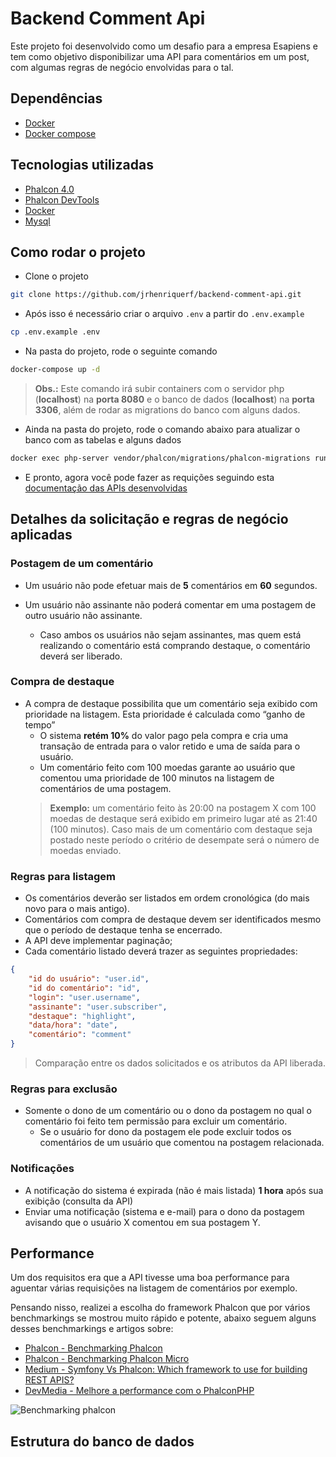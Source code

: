 # Backend Comment Api

Este projeto foi desenvolvido como um desafio para a empresa Esapiens e tem como objetivo disponibilizar uma API para comentários em um post, com algumas regras de negócio envolvidas para o tal.

## Dependências

- [Docker](https://www.docker.com/get-started)
- [Docker compose](https://docs.docker.com/compose/install/)

## Tecnologias utilizadas

- [Phalcon 4.0](https://docs.phalcon.io/4.0/en/introduction)
- [Phalcon DevTools](https://docs.phalcon.io/4.0/en/devtools)
- [Docker](https://www.docker.com/why-docker)
- [Mysql](https://www.mysql.com/why-mysql/)

## Como rodar o projeto

- Clone o projeto
```bash
git clone https://github.com/jrhenriquerf/backend-comment-api.git
```
- Após isso é necessário criar o arquivo `.env` a partir do `.env.example`
```bash
cp .env.example .env
```
- Na pasta do projeto, rode o seguinte comando
```bash
docker-compose up -d
```
> **Obs.:** Este comando irá subir containers com o servidor php (**localhost**) na **porta 8080** e o banco de dados (**localhost**) na **porta 3306**, além de rodar as migrations do banco com alguns dados.
- Ainda na pasta do projeto, rode o comando abaixo para atualizar o banco com as tabelas e alguns dados
```bash
docker exec php-server vendor/phalcon/migrations/phalcon-migrations run --table=User,Post,Comment,Notification,Transaction
```
- E pronto, agora você pode fazer as requições seguindo esta [documentação das APIs desenvolvidas](https://documenter.getpostman.com/)

## Detalhes da solicitação e regras de negócio aplicadas
### Postagem de um comentário
- Um usuário não pode efetuar mais de **5** comentários em **60** segundos.

- Um usuário não assinante não poderá comentar em uma postagem de outro usuário
não assinante.
    - Caso ambos os usuários não sejam assinantes, mas quem está realizando o comentário está comprando destaque, o comentário deverá ser liberado.

### Compra de destaque
- A compra de destaque possibilita que um comentário seja exibido com prioridade na
listagem. Esta prioridade é calculada como “ganho de tempo”
    - O sistema **retém 10%** do valor pago pela compra e cria uma transação de entrada para o valor retido e uma de saída para o usuário.
    - Um comentário feito com 100 moedas garante ao usuário que comentou uma prioridade de 100 minutos na listagem de comentários de uma postagem.
     >  **Exemplo:** um comentário feito às 20:00 na postagem X com 100 moedas de destaque será exibido em primeiro lugar até as 21:40 (100 minutos). Caso mais de um comentário com destaque seja postado neste período o critério de desempate será o número de moedas enviado.

### Regras para listagem
- Os comentários deverão ser listados em ordem cronológica (do mais novo para o mais antigo).
- Comentários com compra de destaque devem ser identificados mesmo que o período de destaque tenha se encerrado.
- A API deve implementar paginação;
-  Cada comentário listado deverá trazer as seguintes propriedades:
```json
{
    "id do usuário": "user.id",
    "id do comentário": "id",
    "login": "user.username",
    "assinante": "user.subscriber",
    "destaque": "highlight",
    "data/hora": "date",
    "comentário": "comment"
}
```
> Comparação entre os dados solicitados e os atributos da API liberada.

### Regras para exclusão
- Somente o dono de um comentário ou o dono da postagem no qual o
comentário foi feito tem permissão para excluir um comentário.
    - Se o usuário for dono da postagem ele pode excluir todos os
comentários de um usuário que comentou na postagem relacionada.

### Notificações
- A notificação do sistema é expirada (não é mais listada) **1 hora** após sua exibição (consulta da API)
- Enviar uma notificação (sistema e e-mail) para o dono da postagem avisando que o usuário X comentou em sua postagem Y.

## Performance
Um dos requisitos era que a API tivesse uma boa performance para aguentar várias requisições na listagem de comentários por exemplo.

Pensando nisso, realizei a escolha do framework Phalcon que por vários benchmarkings se mostrou muito rápido e potente, abaixo seguem alguns desses benchmarkings e artigos sobre:

- [Phalcon - Benchmarking Phalcon](https://blog.phalcon.io/post/benchmarking-phalcon)
- [Phalcon - Benchmarking Phalcon Micro](https://blog.phalcon.io/post/benchmarking-phalcon-micro)
- [Medium - Symfony Vs Phalcon: Which framework to use for building REST APIS?](https://medium.com/naukri-engineering/symfony-vs-phalcon-which-framework-to-use-for-building-rest-apis-942120ab7c99)
- [DevMedia - Melhore a performance com o PhalconPHP](https://www.devmedia.com.br/melhore-a-performance-com-o-phalconphp/29237)

![Benchmarking phalcon](https://d33wubrfki0l68.cloudfront.net/6b73a12a246c0d74e042080b754c6bcff846caaa/be640/assets/files/2017-04-13-requests-per-second.png "Benchmarking phalcon")


## Estrutura do banco de dados
